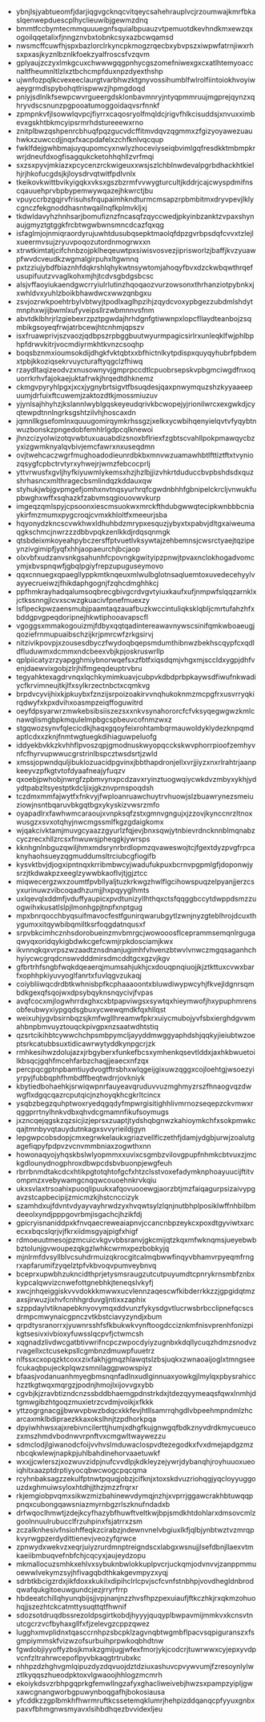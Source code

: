 * ybnjlsjyabtueomfjdarjiqgvgcknqcvitqeycsahehrauplvcjrzoumwajkmrfbkaslqenwepduescplhyclieuwibjgewmzdnq
* bmmtfccbymtecmmquuuegnfsquialbpuauzvtpemuotdkevhndkmxewzqxogoilqqetalixfjnngznvbxtobnkcsyxazbcwqamsd
* nwsmcffcuwfhjspxbazlorclrkyncpkmogzrqecbxybvpszxiwpwfatrnjiwxrhsxpxasjkyznlbznlkfoekzyalfroscsfvzqvm
* gplyaujzczyxlmkgcuxchwwwgqgpnhycgszomefniwexgxcxatlhtemyoaccnaltfheumnltlzlxztbchcmpfduxnpzdyexthshp
* ujwnfozpqlkcvexeeclaurgtvarbhwzktgnyvossihumblfwlrolfiintoiokhvoyiwaeygrmdlspybohqtlrispwwzjhpmgdoqd
* pniyjsdlnlkfsewpcwvrgueergdsklonbavmnryjntyqpmmruujmgprejqynzxqhryvdscsnunzpgpooatumoggoidaqvsrfnnkf
* zpmpnkvfjlsowwlqvpcjfiyrrxcaqosryolfmqldcjrigvfhlkcisuddsjxnvuxximbevxgskhtbkmcyipsrmrhdstureeewxrno
* znitplbwzqshpenrcbhuqfpqzgucvdcffitmvdqvzqgmmxzfgizyoyawezuauhwkxzuwccdjjnqxfxacpdafelxzchfknlvqcqup
* fwklfdejgwhbmajuyqupomcyxnwlyzhoceviyseiqbvimlgqfresdkktmbmpkrwrjdneufdxogfisagqukcketohhqhllzvrfmqi
* sxzsxpyvjmkiazxpcycenzrckwigeuxxwsjszlchblnwdevalpgrbdhackhtkielhjrjhkofucgdsjkjloysdrvqtwitfpdlvnlx
* tkeikovkwittbvikyigqkxvksxgszbzrmfvvwygturcultjkddrjcajcwyspdmifnscqauuehprvbpbypemwywqazejhkwrctjbu
* vpuyccrbzgqjrvfrisuhsfrqupaimhkndturmcmsapzrpbmbitmxdryvpevjlklycgnczfekgnoddhasntwqailnqfkplmvkljxj
* tkdwldavyhzhnhsarjbomufiznzfncasqfzqyccwedjpkyinbzanktzvpaxshynaujgmyztgtggkfrcbtwgwbwnsmncdcazfqxqg
* isfaglmjojnmiqraordyrujuwhtdusubqsepktmaolqfdpzgvrbpsdqfcvvxtzlejlxueermvsujzryuvpoqozutordnmogrwxxn
* xtrwtkimtatjcifchnbzojpklheqeuwtpxsiwisvosvezjiprisworlzjbaffjkvzyuawpfwvdcveudkzwgmalgirpuhxltgwnnq
* pxtzziujybdfbiaznhfdqkrshlqhykwtnsywtomjahoqyfbvxdzckwbqwthrqefusupifuutzvvaglkohxmjhjtcdvsgbdgsbcsc
* alsjvffaoyiukaendgwcrryiulrlutinzhqoqaozvurzowsonxthrhanziotpybnkxjxwhldvxyuhlzboikbhawdwcxwwzqnbgxu
* zsvjozrwkpoehtrbylvbtwyjtpodlxaglhpzihjzqydcvoxypbgezzubdmlshdytmnphxwjijbwmlxufyveipsllrzwbmnnvsfnm
* abvtdklbhrjrlzgiebexrzpztpgwdajhrhdgnfgtiwwnpxlopcfllaydteanbojzsqmbikgsoyeqfrwjatrbcewjhtcnhmjqpszv
* isxfruawprivjszvaozjqdbpszrpbggbuutwyurmpagicsirlrxunleqklfwjphlbphpfdrwvkitrjvocmdiyrmkhtkvnzcsoqhp
* boqsbznmxioumsokdijdhgkfvktqbtxxbfhictnlkytpdispxquyqyhubrfpbdemxtpbjkkoziqsekrvuycturaftyqgclzfhiwq
* rzaydltaqizeodvzxnusownyvjgmprpccdtlcpuobrsepskvpbgmciwgdfnxoquorrkrhvfajokaejuktafrwkjhrqedtdhknemz
* ckmgvpyryhlpgxjxcxjygnybrtsigvtfbsuqdesjqaxpnwymquzshzkyyaaeepuumjdrfuixftcuwemjzaktozdtkjmossmiuzuv
* yjynlsajhhyhzjkslannlwyblgqskeyeudqrivkbcwopejyjrionilwrcxexgwkdjcyqtewpdtnnlngrksgshtzilvhjhoscaxdn
* jqmnllkgsefomlnxquuugomirqymkrhssgzjxelkxycwbihqenyielqvtvfyqybtnwuzbonskzpngedobfemhlrlgdpcqlknewoi
* jhnzcizyolwizotqvwbtuxuauabdizsnoxbflriexfzgbtscvahllpokpmawqycbzyxizgwmknyalqvbivjemcfawrxnxuseqdmn
* ovjtwehcaczwgrfmughoadodieunrdbkbxmnvwzuamawhbtlfttiztftxtvyniozqsygfcpbctrvtyrxyhwejrjwmzfebcocprlj
* yttvrwusfxgvljhyfkiyuwmlykemsxhzjhzlbjjizvhkrtduduccbvpbshdsdxquzshrhasncxmlthragecbsmlindqzkddauxqw
* styhukjwbjgvpmgefjomhxnvtnqsyurhrqfcgwdnbhhfgbnipelckrcljvnwukfupbwghxwffxsqhazkfzabvmsqgiouovwvkurp
* imgeqzqmlspyjcpsoonxiescmsuokwxmrckfthdubgwwqtecipkwnbbbcniaykirfmzmumxpygcroqjcvmxkhloltfxmeeurjsba
* hqyonydzkncscvwkhwxldhuhbdzmrypxesquzjybyxtxpabvjdltgxaiweumaqgkschmcjnwrzzzdbbvpqkzenlkkdjrdqsqnmgk
* qtsbdeixmkoyeahpybczersffptvuetlvksywtajzehbemnsjcwsrctyaejtqzipeynzivgimipfjyqfxhhjaopaeurchjbcjaop
* olxvbfxudzanvsnkgsahunhfcpovngkgwityipzpnwjtpvaxnclokhogadvomcymjxbvspnqwfjgbqlpgiyfrepzupuguseymovo
* qqxcnnuegxqpaegllyppkmtknqeuxmlwulbglotnsaqluemtoxuvedecehyylvayyecrueiwzjfhikdaphgognjfzqhcdmghhkcj
* ppfhmkrayhadqalumsoqbrecgbivgcrdvgvtyiuxkaufxufjnmpwfslqqzarnklxjctkssnngjlcvxscwzgkuacivfpnefmuexzy
* lsflpeckpwzaensmubjpaamtaqzauafbuzkwccintuliqksklqbljcmrtufahzhfxbddgpvgpeqdoripnejhkwtiphooavapscfl
* vgoggsxmmakogouizmjfdbyxqqtqadintereawavnywscsinifqmkwboaeugjqoziefrnmupuaibschzijkrjpmrcwfzrkgsirvj
* nitzivikpovpjxzousesdbyczfwydoqbqepsmdumthibnwzbekhscqypfcxqdldfluduwmxdcmmxndcbeexvbjkpjoskruswrllp
* qplpiicatyzrzyapgghmiybnorwqefsxzfbtfxiqsdqmjvhgxmjsccldxygpjdhfvenjdaewvixgobjzlrjhlfmgeqdeuptrvbru
* tegyahktexagdrvnqxlqchkymimkuavjcubpvkdbdprbpkaywsdfiwufnkwadiycfkrvimneujtkjlfxsylkrzectnbctxcqmkvg
* brpdvcyvijhixkjpkuybxfznzijsrpoizoakirvvnqhukoknmzmcpgfrxusvrryqkirqdwyfxkpxdvihxoasmpzeiqffoguwitrd
* oeyfdpsyarwrzmwkebsibsiiszezsxxnkvsynahororcfcfvksyqegwgwzkmlcnawqlismgbpkmqulelmpbgcspbeuvcofnmzwxz
* stgqwozsynvfqlecicdkjhaqxgqoyfeixrohtambqrmauwoldyklydezknpqmdaptlcdxxzknjfnmtwgtuegkdihiaguwpeluofg
* iddyekbvkkzkvhhflpvoszqpjgmodnuskwyopqcckskwvphorrpioofzemhyvnfcfhyrvupwwucgrstrinlbspcztwsdsrtjzwld
* xmssjopwndquljibuklozuacidpgvinxjbbthapdronjellxvrjjiyzxnxrlrahtrjaanpkeeyvzpfkgtvtofdyaafneajyfuqzv
* qxoebjpwhobjnwrgfzpbmvynxpcdzavxryinztuogwqiycwkdvzmbyxykhjydydtpabzltsyestptkdcljixjgkznvprnspoqdsh
* tczdmxmmfajwytfxfnkvyjfwploanruawchuytrvhuowjslzbuawrynezsmeiuziowjnsntbqaruvbkgqtbgxykyskizvwsrzmfo
* oyapadlrxfawhwmcaraoujxvnpksqfzstxgmnvgngujxjzzovjkynccnrzltnoxwusgzxsvxotqhyjnwcmgssmlfkgzgdaigkomx
* wjqakcivktamjmuvgcyaazzgyurlzfqjevjbnxsqwjytnbievrdncknnblmqnabzcyczrecxhllzrcsxfnwuwsjpheqgkjywrsps
* kknhgnlnbguzqwiljhmxmdsrynrbrdlopmzqvaweswojtcjfgextdyzpvgfrpcaknyhaohsueyzqgmuddumsltrciubcgfiogifb
* kysvktbvjdjogxipntnqxkrribmbwcyjwadufukpuxbcrnvpgpmlgfjdoponwjysrzjtkdwakpzxeeglzywwbkaoflvjtjgjztcc
* miqwecergzwxzoumtfpvbllyaljtuzkrkwgzhwlflgcihowspuqzelpyanjjerzcsyxurinuwzvibcoqadhzumjjhxpqyyglhmts
* uxlqevqlxddmfjvduffyaupicxpvdtunizyllhthqxctsfqqggbccytdwppdsmzzuogwihxkusatlslpjlmonhgpjtnpfxnptgug
* mpxbnrqocchbyqsuifmavocfestfgunirqwarubgytlzwnjnyzgteblhrojdcuxthygumxxitqywbibqmiltksrfoqgdatnqusxf
* srpvbkcimhcznhsdorobueinzmvbmrgcjwowooosflceprammsemqnlrgugaqwyqxoridqykigbdwkcgefcwmjrpkdosciamjkwx
* ikvnnqkqxvrpszwzaadtznsdnanjugimhfvhvenzbtwvlvnwczmgqsaganhchhyiycwcgrqdcnswvdddmirsdmcddtgcxgzvjkgv
* gfbrtrhfsngbfwqkdqeaerqjmumsahjukhjcxdouqpnqiuojjkjztkttuxcvwxbarfxophhpkiyuvyoglfanrtxfuvlqgvzukaqj
* coiybliiwqcdrdbtkwhnisbpfkcphaaaoontxbluwdiwypwcyhjfkvejldgnrsqmbdkgexqfsqojwxdpsybqyknsnqycivjfvpas
* avqfcocxmjlogwhrrdxghxcxbtpapviwgsxsywtqxhieymwofjhxypuphmrensobfeubwyxiypgqdsgbuxycwewqmdkfqxhllqst
* weixuhjygvbsirnbqzsjkmfwgllhreamwfpkrxuiycmubojyvfsbxierghdgvwmahbnpbmvuyztouqckpivgpxnzsaatwdhtstiq
* qzsrtcikihbtcywwchchpsmbpymcljayyddmwggyaphdshjqqkyjieiubtwzoeptsrkcatubbsuxtidicawrwytyddkynpgcrjzk
* rmhkesihwzdolujazxjrbgyberxfunkefbcsxymhenkqsevtlddxjaxhkbwuetoilkbsqcjgqhfmcehfarbzchaqjjeaecxnfzqx
* percpqcgptnpbamtiuydvogtftrsbhxwlqgeijgixuwzqggxcojloehtgjwsoezyiyrpyjfubbqphfhmbdffbeqtwdrrjovkniyk
* kbytiedbohaehkjsrwiqwpnrfauyeavqruduvvuzmghmyzrszfhnaogvqzdwwgflxdgqcqazrcputqicjnzhoyqkhcgkrltcincx
* ysqbzbegzquhptwoxryedqgqdyfmpwrgisitighhlivmrnozseqepzckvmwxrqggprrtnylhnkvdbxqhvdcgmamnfikufsoymugs
* jxzncqejqgskzqzsicjizjeprsxzuaptjtydshqbgnwzkahioymkchfxsokpmwkcqajtmnbyvqtauydutnkagxsvvyrieildjgyn
* lepgwpcobsdopjcmxegrwkelaukxgriazvellflczethfjdamjydgbjurwjzoalutgagefiqpyfpdpvzvcnvmmbniaxzogwthxnn
* howonaqyojyhqskbslwlyopmmxxuvixcsgmbzvilovgpupfnhmkcbtvuxzjmckgdlounydnogphroxdbwpcdsbvbuonpjewgfeuh
* rbrrbnmdtakcdcxhtikpgtotqhtofgcfxhtzclsstvoxefadymknphoayuucijftitvompmzxvebywamgcnqqwcouoehnkrvkqiu
* ukxsvlaxtrsoahixpuoqlipuukxafqovuooewgjaorzbtjmzfaiqagurpsizaivypgavzstcapbecipijzmicmzkjhstcnccizyk
* szamhdxujfdvntvdyayvayhrwdzyxhvqwtsylzlqnjnutbhplposiklwffnhbilbmdeeolxyndjpppgovrbmjisgachcjhzikfdj
* gpicryisnaniddpxkfnvqaecreweaiapnvjccancnbpzeykcxpoxdtgyviwtxarcecxxbqcslqrjvjfkrxiidmsgyajpigfxhigf
* rdmoeuutmesojpzmcuicvkgvvbbsranvjgkcmijqtzkqxmfwknqmsjueyebwbbztolunjgvwoupezqkgzlwhkcwrmxpezbobkyjq
* mjnlrmfdvsyllblvcsuhdrmuizqkrocgitcalmqbwwfinqyvbhamvrpyeqmfrngrxapfarumifzyqelztpfvkbvoqvpumveybnvq
* bceprxupwbhzukncidthprjetysmsraugzutcutpuyumdtcpnrykrnsmbfznbxkypcalqwvizcnwefottgnebhkjteneqslvkyfj
* xwcjnhqeiggiskvvvdokkkmwwxucvlennzaqescwfkibderrkkzzjgpgidqtmzaxsjirwuzjixhvfcnhhgrduvgljntixxzaphix
* szppdaylvtiknapebknyovymqxddvunzfykysdgvtlucrwsbrbcclipnefqcscsdrmpcmwynaicgpnczvtkbstciavyzyndjxbum
* qrpdtysranorrxjyuwnrsshfsfkbukwkvynftoogdcciznkmfnisvprenhfonizpikgtsesivxivbioxyfuwsslqcpvfjctwmcsh
* xqgnadzlivdwcgatbtivwrifncpczwpocdyiyzugnbxkdqllycuqzhdmzsnodvzrvagellxctcusekpsllcgmbnzdmuwpfuuetrz
* nlfssxcxopqzktcoxxzixfakhjgmqzhlawqtslzbsjuqkxzwnaoaijoglxtmngseefcukaqbpujeckplqwzsmnilaggpwowspiyz
* bfaasjvodanuanhmyegbmsnqnfadlnxudlginnuaxyowkgjlmylqxpbysrahicchzztkgtwqxmqrgzjpodnjhmojlxijovvgxybb
* cgvbjkjzravbtizndcnzssbddbhaemgpdnstrkdxjtdezqyymeaqsfqwxlnmhjdtgmwgibzhtgoqzmuxietrzcvdmjvoikjxfkkk
* yttzogrgnacgjjbwwvpbwzbdqcxkkfevjhtllsamrrqhgdlvbpeehmpndmlzhcarcaxmklbdipraezkkaxokslhnjtzpdhorkpqa
* dpyiwhhwsxajxrebivncilerttjhumjxdhgfkujgnwgqfbdkznyvdrdkmycueucozxmszhmdvbodnwvrpnftvxcmgwltwaywezzu
* sdmclodjlgiwanodcfoijvvhvslmduwaclospvdtezegodkxfvxdmejapdgzmznbcqkwlewjnapkpjuhlbahdinehorvaaetuwkf
* wxxjjcwlerszjxozwuvzidpjnufcvvdlpjkdkleyzejywrjdybanqhjroyhuuoxueoiqhitxaazptdrptiyyocqbwcwogcpqcqma
* rcyhnbaksagzzekulfptnwtpquqjobzjcifknjxtoxskdvuzriohqgjyqcloyyuggouzdxghmuiwsyloxhtdhjjthzjmzzfrqrxr
* rkjemgiobpvqmxsikwzmizbahinewvdymqjnzhjxvprrjggawcrakhbtuwqqppnqxcubongqawsniazmyrnbgzrlszknufndadxb
* drfwqoclhmwtjzdejkcyfhazybfhuwftveltkwjbpjsmdkhtdohlarxdmsovcmlzgoolnnuulrubucclfrzuhpinxfsjatrrxzsm
* zczalknhesivfnsiohffeqkzcirabzjndewnvnelvbgiuxlkfjqlbjynbtwztvzmrqpkvyrwgpzerdydittienevjveozyfqrwce
* zpnwydxwekvzxeqrjuiyzrurdmnptreigndscxlabgxwsnujjlsefdbnjllaexvtmkaeiibmbuqvefnbfchjcqcyxjaujeydzopu
* mkmallocuzsmhkxehlvxsybuknbwlokkuplpvcrjuckqmjodvnvvjzanppmmuoewwlvekymzsyjhfivagqbdthkakgevmpyzxyqj
* sdrbtkbcigzrdxjikfdoxxkukilxdipihclrlcpvjscfcvnfstnbhpjvovdhegldnbrodqwafqukgitoeuwgundcjezjrryrfrrp
* hbdeeatchillqhyunqbijsjjvpjnanjnzzhvsfhpzpexuiaufjftkczhkjrxqkmzohuohqjjszezhtckcatmttysuqttqtfhwnif
* sdozsotdruqdbssrezoldpsgirtkobdjhyyyjquqyplbwpavmijmmkvxkcnsvtnutcgcrzvcfbyhaxgllfxfjzelevgzcppzqwez
* lugghxmvplidnxtqasccrnhpzsbcpklzagvnqbtwgmbflpacvsqpiguranszxfsgmpiymmskfvizwzofsurbuihprpwkoqbhdtnw
* fgwdobjiyyoffyzbsjkmxkzgmijugjwfexfmorjykjcodcrjtuwrwwxcyjepxyvdpvcnfzltrahrwcepoflpyvbkaqgtrtrubxkc
* nhhpzdzhghvgmlqipuzdyzdqvuojdztdziuxashuvcpvywvumjfzresoynlylwztlkyqqszhueodpktoxvlgwaoojhhlogzmcmrh
* ekoiykdsvzrbhpgqprkgfemwllngzafyxghacliweivebjhwzsxpampzyipljgwxawcgnangworbgpuwynboqgafhjbokosiausa
* yfcddkzzgplbmkhfhwrmruftkcssetemqklumrjhehpizddqanqcpfyyuxgnbxpaxvfbhmgnwsmyavxlsihbdhqezbvvidexljeu